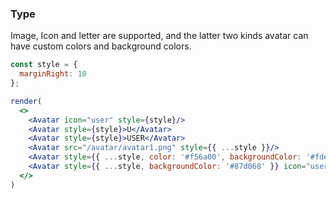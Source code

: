 ### Type

Image, Icon and letter are supported, and the latter two kinds avatar can have custom colors and background colors.

<!--start-code-->

```jsx
const style = {
  marginRight: 10
};

render(
  <>
    <Avatar icon="user" style={style}/>
    <Avatar style={style}>U</Avatar>
    <Avatar style={style}>USER</Avatar>
    <Avatar src="/avatar/avatar1.png" style={{ ...style }}/>
    <Avatar style={{ ...style, color: '#f56a00', backgroundColor: '#fde3cf' }}>U</Avatar>
    <Avatar style={{ ...style, backgroundColor: '#87d068' }} icon="user" />
  </>
)
```

<!--end-code-->
